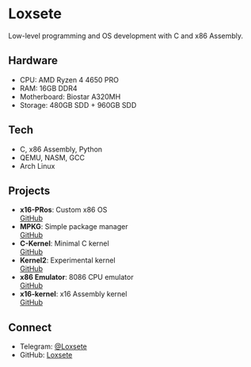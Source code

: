 # Loxsete

Low-level programming and OS development with C and x86 Assembly.

## Hardware
- CPU: AMD Ryzen 4 4650 PRO
- RAM: 16GB DDR4
- Motherboard: Biostar A320MH
- Storage: 480GB SDD + 960GB SDD

## Tech
- C, x86 Assembly, Python
- QEMU, NASM, GCC
- Arch Linux

## Projects
- **x16-PRos**: Custom x86 OS  
  [GitHub](https://github.com/PRoX2011/x16-PRos)
- **MPKG**: Simple package manager  
  [GitHub](https://github.com/Loxsete/mpkg-base)
- **C-Kernel**: Minimal C kernel  
  [GitHub](https://github.com/Loxsete/C-kernel)
- **Kernel2**: Experimental kernel  
  [GitHub](https://github.com/Loxsete/Kernel2)
- **x86 Emulator**: 8086 CPU emulator  
  [GitHub](https://github.com/Loxsete/86emulator)
- **x16-kernel**: x16 Assembly kernel  
  [GitHub](https://github.com/Loxsete/x16-kernel)

## Connect
- Telegram: [@Loxsete](https://t.me/Loxsete)
- GitHub: [Loxsete](https://github.com/Loxsete)
